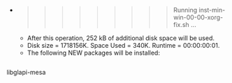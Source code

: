 * >>>>>>>>> Running inst-min-win-00-00-xorg-fix.sh ...
  * After this operation, 252 kB of additional disk space will be used.
  * Disk size = 1718156K. Space Used = 340K. Runtime = 00:00:00:01.
  * The following NEW packages will be installed:
  ```bash
libglapi-mesa
  ```
